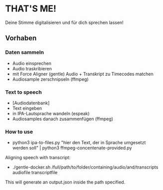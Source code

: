 # THAT'S ME!

Deine Stimme digitalisieren und für dich sprechen lassen!

## Vorhaben

### Daten sammeln

- Audio einsprechen
- Audio traskribieren
- mit Force Aligner (gentle) Audio + Transkript zu Timecodes matchen
- Audiosample zerschnipseln (ffmpeg)

### Text to speech

- [Audiodatenbank]
- Text eingeben
- in IPA-Lautsprache wandeln (espeak)
- Audiosamples danach zusammenfügen (ffmpeg)


### How to use

- python3 ipa-to-files.py "hier den Text, der in Sprache umgesetzt werden soll" | python3 ffmpeg-concentenate-provided.py

Aligning speech with transcript:

- ./gentle-docker.sh /full/path/to/folder/containing/audio/and/transcripts audiofile transcriptfile

This will generate an output.json inside the path specified.

